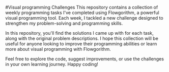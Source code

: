#Visual programming Challenges
This repository contains a collection of weekly programming tasks I've completed using Flowgorithm, a powerful visual programming tool. Each week, I tackled a new challenge designed to strengthen my problem-solving and programming skills.

In this repository, you'll find the solutions I came up with for each task, along with the original problem descriptions. I hope this collection will be useful for anyone looking to improve their programming abilities or learn more about visual programming with Flowgorithm.

Feel free to explore the code, suggest improvements, or use the challenges in your own learning journey. Happy coding!
